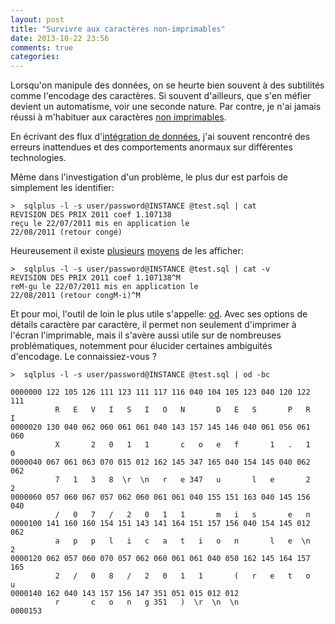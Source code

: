 ```yaml
---
layout: post
title: "Survivre aux caractères non-imprimables"
date: 2013-10-22 23:56
comments: true
categories:
---
```


Lorsqu'on manipule des données, on se heurte bien souvent à des subtilités comme l'encodage des caractères. Si souvent d'ailleurs, que s'en méfier devient un automatisme, voir une seconde nature. Par contre, je n'ai jamais réussi à m'habituer aux caractères [non imprimables](http://en.wikipedia.org/wiki/Control_character).

En écrivant des flux d'[intégration de données](http://en.wikipedia.org/wiki/Data_integration), j'ai souvent rencontré des erreurs inattendues et des comportements anormaux sur différentes technologies.

Même dans l'investigation d'un problème, le plus dur est parfois de simplement les identifier:

```
>  sqlplus -l -s user/password@INSTANCE @test.sql | cat
REVISION DES PRIX 2011 coef 1.107138
reçu le 22/07/2011 mis en application le
22/08/2011 (retour congé)
```

Heureusement il existe [plusieurs](http://www.thelinuxtips.com/tag/cat-v-command/) [moyens](http://stackoverflow.com/questions/6943928/show-special-characters-in-unix-while-using-less-command) de les afficher:

```
>  sqlplus -l -s user/password@INSTANCE @test.sql | cat -v
REVISION DES PRIX 2011 coef 1.107138^M
reM-gu le 22/07/2011 mis en application le
22/08/2011 (retour congM-i)^M
```

Et pour moi, l'outil de loin le plus utile s'appelle: [od](http://en.wikipedia.org/wiki/Od_%28Unix%29). Avec ses options de détails caractère par caractère, il permet non seulement d'imprimer à l'écran l'imprimable, mais il s'avère aussi utile sur de nombreuses problématiques, notemment pour élucider certaines ambiguités d'encodage. Le connaissiez-vous ?

```
>  sqlplus -l -s user/password@INSTANCE @test.sql | od -bc

0000000 122 105 126 111 123 111 117 116 040 104 105 123 040 120 122 111
          R   E   V   I   S   I   O   N       D   E   S       P   R   I
0000020 130 040 062 060 061 061 040 143 157 145 146 040 061 056 061 060
          X       2   0   1   1       c   o   e   f       1   .   1   0
0000040 067 061 063 070 015 012 162 145 347 165 040 154 145 040 062 062
          7   1   3   8  \r  \n   r   e 347   u       l   e       2   2
0000060 057 060 067 057 062 060 061 061 040 155 151 163 040 145 156 040
          /   0   7   /   2   0   1   1       m   i   s       e   n
0000100 141 160 160 154 151 143 141 164 151 157 156 040 154 145 012 062
          a   p   p   l   i   c   a   t   i   o   n       l   e  \n   2
0000120 062 057 060 070 057 062 060 061 061 040 050 162 145 164 157 165
          2   /   0   8   /   2   0   1   1       (   r   e   t   o   u
0000140 162 040 143 157 156 147 351 051 015 012 012
          r       c   o   n   g 351   )  \r  \n  \n
0000153
```
